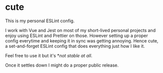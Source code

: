 # cute

This is my personal ESLint config.

I work with Vue and Jest on most of my short-lived personal projects and enjoy using ESLint and Prettier on those.
However setting up a proper config everytime and keeping it in sync was getting annoying.
Hence cute, a set-and-forget ESLint config that does everything just how I like it.

Feel free to use it but it's **not stable at all*.

Once it settles down I might do a proper public release.

